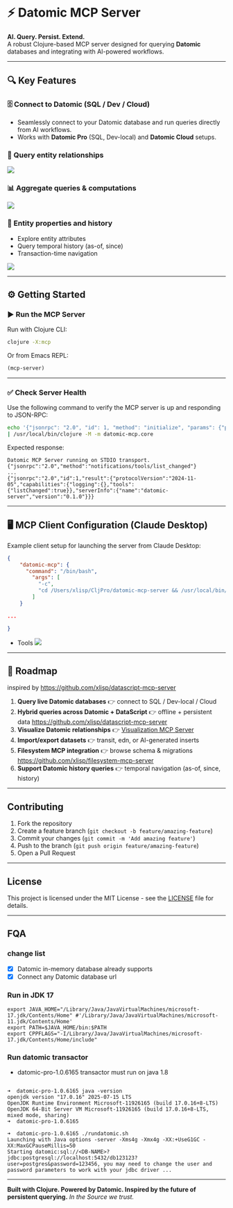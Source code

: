 # ⚡ Datomic MCP Server

**AI. Query. Persist. Extend.**  
A robust Clojure-based MCP server designed for querying **Datomic** databases and integrating with AI-powered workflows.

---

## 🔍 Key Features

### 🗄️ Connect to Datomic (SQL / Dev / Cloud)

* Seamlessly connect to your Datomic database and run queries directly from AI workflows.  
* Works with **Datomic Pro** (SQL, Dev-local) and **Datomic Cloud** setups.

### 📂 Query entity relationships

![](./images/demo-rel.png)

### 📊 Aggregate queries & computations

![](./images/demo-stats.png)

### 🧾 Entity properties and history

* Explore entity attributes  
* Query temporal history (as-of, since)  
* Transaction-time navigation

![](./images/demo-entity.png)

---

## ⚙️ Getting Started

### ▶️ Run the MCP Server

Run with Clojure CLI:

```bash
clojure -X:mcp
````

Or from Emacs REPL:

```clojure
(mcp-server)
```

---

### ✅ Check Server Health

Use the following command to verify the MCP server is up and responding to JSON-RPC:

```bash
echo '{"jsonrpc": "2.0", "id": 1, "method": "initialize", "params": {"protocolVersion": "2024-11-05", "capabilities": {}, "clientInfo": {"name": "test", "version": "1.0"}}}' \
| /usr/local/bin/clojure -M -m datomic-mcp.core
```

Expected response:

```
Datomic MCP Server running on STDIO transport.
{"jsonrpc":"2.0","method":"notifications/tools/list_changed"}
...
{"jsonrpc":"2.0","id":1,"result":{"protocolVersion":"2024-11-05","capabilities":{"logging":{},"tools":{"listChanged":true}},"serverInfo":{"name":"datomic-server","version":"0.1.0"}}}
```

---

## 🖥️ MCP Client Configuration (Claude Desktop)

Example client setup for launching the server from Claude Desktop:

```json
{
    "datomic-mcp": {
      "command": "/bin/bash",
        "args": [
          "-c",
          "cd /Users/xlisp/CljPro/datomic-mcp-server && /usr/local/bin/clojure -M -m datomic-mcp.core"
        ]
    }

...

}
```

* Tools
  ![](./images/tools.png)

---

## 🔮 Roadmap

inspired by https://github.com/xlisp/datascript-mcp-server

1. **Query live Datomic databases** 👉 connect to SQL / Dev-local / Cloud
2. **Hybrid queries across Datomic + DataScript** 👉 offline + persistent data https://github.com/xlisp/datascript-mcp-server
3. **Visualize Datomic relationships** 👉 [Visualization MCP Server](https://github.com/xlisp/visualization-mcp-server)
4. **Import/export datasets** 👉 transit, edn, or AI-generated inserts
5. **Filesystem MCP integration** 👉 browse schema & migrations https://github.com/xlisp/filesystem-mcp-server
6. **Support Datomic history queries** 👉 temporal navigation (as-of, since, history)

---

## Contributing

1. Fork the repository
2. Create a feature branch (`git checkout -b feature/amazing-feature`)
3. Commit your changes (`git commit -m 'Add amazing feature'`)
4. Push to the branch (`git push origin feature/amazing-feature`)
5. Open a Pull Request

---

## License

This project is licensed under the MIT License - see the [LICENSE](LICENSE) file for details.

---

## FQA

### change list

- [x] Datomic in-memory database already supports
- [x] Connect any Datomic database url

### Run in JDK 17

```
export JAVA_HOME="/Library/Java/JavaVirtualMachines/microsoft-17.jdk/Contents/Home" #'/Library/Java/JavaVirtualMachines/microsoft-11.jdk/Contents/Home'
export PATH=$JAVA_HOME/bin:$PATH
export CPPFLAGS="-I/Library/Java/JavaVirtualMachines/microsoft-17.jdk/Contents/Home/include"

```

### Run datomic transactor

* datomic-pro-1.0.6165 transactor must run on java 1.8

```

➜  datomic-pro-1.0.6165 java -version
openjdk version "17.0.16" 2025-07-15 LTS
OpenJDK Runtime Environment Microsoft-11926165 (build 17.0.16+8-LTS)
OpenJDK 64-Bit Server VM Microsoft-11926165 (build 17.0.16+8-LTS, mixed mode, sharing)
➜  datomic-pro-1.0.6165

➜  datomic-pro-1.0.6165 ./rundatomic.sh
Launching with Java options -server -Xms4g -Xmx4g -XX:+UseG1GC -XX:MaxGCPauseMillis=50
Starting datomic:sql://<DB-NAME>?jdbc:postgresql://localhost:5432/db123123?user=postgres&password=123456, you may need to change the user and password parameters to work with your jdbc driver ...

```

---

**Built with Clojure. Powered by Datomic. Inspired by the future of persistent querying.**
*In the Source we trust.*

